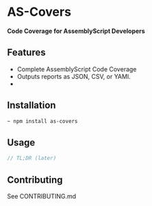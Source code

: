 # AS-Covers
**Code Coverage for AssemblyScript Developers**

## Features
- Complete AssemblyScript Code Coverage
- Outputs reports as JSON, CSV, or YAMl.
- 

## Installation

```bash
~ npm install as-covers
```

## Usage

```js
// TL;DR (later)
```

## Contributing

See CONTRIBUTING.md